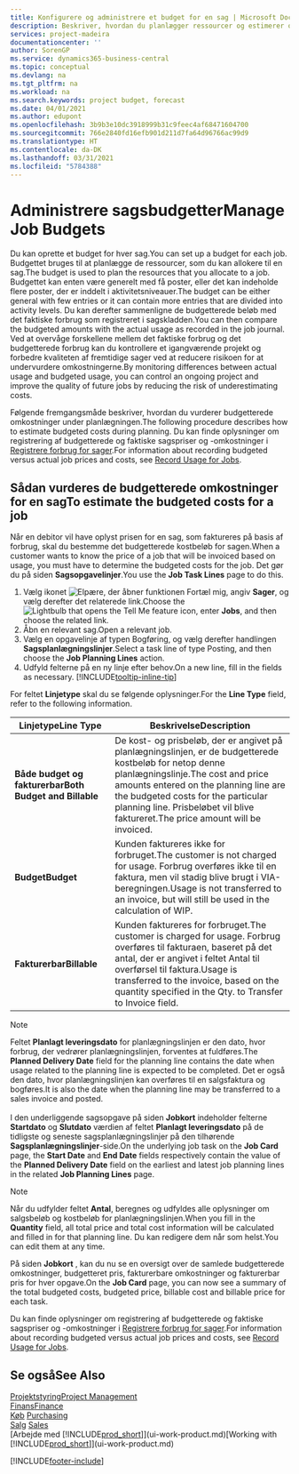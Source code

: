 ```yaml
---
title: Konfigurere og administrere et budget for en sag | Microsoft Docs
description: Beskriver, hvordan du planlægger ressourcer og estimerer og styrer omkostningerne for et projekt ved at oprette et budget for hver sag.
services: project-madeira
documentationcenter: ''
author: SorenGP
ms.service: dynamics365-business-central
ms.topic: conceptual
ms.devlang: na
ms.tgt_pltfrm: na
ms.workload: na
ms.search.keywords: project budget, forecast
ms.date: 04/01/2021
ms.author: edupont
ms.openlocfilehash: 3b9b3e10dc3918999b31c9feec4af68471604700
ms.sourcegitcommit: 766e2840fd16efb901d211d7fa64d96766ac99d9
ms.translationtype: HT
ms.contentlocale: da-DK
ms.lasthandoff: 03/31/2021
ms.locfileid: "5784388"
---
```

# <a name="manage-job-budgets"></a><span data-ttu-id="270a9-103">Administrere sagsbudgetter</span><span class="sxs-lookup"><span data-stu-id="270a9-103">Manage Job Budgets</span></span>
<span data-ttu-id="270a9-104">Du kan oprette et budget for hver sag.</span><span class="sxs-lookup"><span data-stu-id="270a9-104">You can set up a budget for each job.</span></span> <span data-ttu-id="270a9-105">Budgettet bruges til at planlægge de ressourcer, som du kan allokere til en sag.</span><span class="sxs-lookup"><span data-stu-id="270a9-105">The budget is used to plan the resources that you allocate to a job.</span></span> <span data-ttu-id="270a9-106">Budgettet kan enten være generelt med få poster, eller det kan indeholde flere poster, der er inddelt i aktivitetsniveauer.</span><span class="sxs-lookup"><span data-stu-id="270a9-106">The budget can be either general with few entries or it can contain more entries that are divided into activity levels.</span></span> <span data-ttu-id="270a9-107">Du kan derefter sammenligne de budgetterede beløb med det faktiske forbrug som registreret i sagskladden.</span><span class="sxs-lookup"><span data-stu-id="270a9-107">You can then compare the budgeted amounts with the actual usage as recorded in the job journal.</span></span> <span data-ttu-id="270a9-108">Ved at overvåge forskellene mellem det faktiske forbrug og det budgetterede forbrug kan du kontrollere et igangværende projekt og forbedre kvaliteten af fremtidige sager ved at reducere risikoen for at undervurdere omkostningerne.</span><span class="sxs-lookup"><span data-stu-id="270a9-108">By monitoring differences between actual usage and budgeted usage, you can control an ongoing project and improve the quality of future jobs by reducing the risk of underestimating costs.</span></span>

<span data-ttu-id="270a9-109">Følgende fremgangsmåde beskriver, hvordan du vurderer budgetterede omkostninger under planlægningen.</span><span class="sxs-lookup"><span data-stu-id="270a9-109">The following procedure describes how to estimate budgeted costs during planning.</span></span> <span data-ttu-id="270a9-110">Du kan finde oplysninger om registrering af budgetterede og faktiske sagspriser og -omkostninger i [Registrere forbrug for sager](projects-how-record-job-usage.md).</span><span class="sxs-lookup"><span data-stu-id="270a9-110">For information about recording budgeted versus actual job prices and costs, see [Record Usage for Jobs](projects-how-record-job-usage.md).</span></span>  

## <a name="to-estimate-the-budgeted-costs-for-a-job"></a><a name="JobBudgetCosts"></a> <span data-ttu-id="270a9-111">Sådan vurderes de budgetterede omkostninger for en sag</span><span class="sxs-lookup"><span data-stu-id="270a9-111">To estimate the budgeted costs for a job</span></span>
<span data-ttu-id="270a9-112">Når en debitor vil have oplyst prisen for en sag, som faktureres på basis af forbrug, skal du bestemme det budgetterede kostbeløb for sagen.</span><span class="sxs-lookup"><span data-stu-id="270a9-112">When a customer wants to know the price of a job that will be invoiced based on usage, you must have to determine the budgeted costs for the job.</span></span> <span data-ttu-id="270a9-113">Det gør du på siden **Sagsopgavelinjer**.</span><span class="sxs-lookup"><span data-stu-id="270a9-113">You use the **Job Task Lines** page to do this.</span></span>

1. <span data-ttu-id="270a9-114">Vælg ikonet ![Elpære, der åbner funktionen Fortæl mig](media/ui-search/search_small.png "Fortæl mig, hvad du vil foretage dig"), angiv **Sager**, og vælg derefter det relaterede link.</span><span class="sxs-lookup"><span data-stu-id="270a9-114">Choose the ![Lightbulb that opens the Tell Me feature](media/ui-search/search_small.png "Tell me what you want to do") icon, enter **Jobs**, and then choose the related link.</span></span>  
2. <span data-ttu-id="270a9-115">Åbn en relevant sag.</span><span class="sxs-lookup"><span data-stu-id="270a9-115">Open a relevant job.</span></span>
3. <span data-ttu-id="270a9-116">Vælg en opgavelinje af typen Bogføring, og vælg derefter handlingen **Sagsplanlægningslinjer**.</span><span class="sxs-lookup"><span data-stu-id="270a9-116">Select a task line of type Posting, and then choose the **Job Planning Lines** action.</span></span>
4. <span data-ttu-id="270a9-117">Udfyld felterne på en ny linje efter behov.</span><span class="sxs-lookup"><span data-stu-id="270a9-117">On a new line, fill in the fields as necessary.</span></span> [!INCLUDE[tooltip-inline-tip](includes/tooltip-inline-tip_md.md)]   

<span data-ttu-id="270a9-118">For feltet **Linjetype** skal du se følgende oplysninger.</span><span class="sxs-lookup"><span data-stu-id="270a9-118">For the **Line Type** field, refer to the following information.</span></span>  

| <span data-ttu-id="270a9-119">Linjetype</span><span class="sxs-lookup"><span data-stu-id="270a9-119">Line Type</span></span> | <span data-ttu-id="270a9-120">Beskrivelse</span><span class="sxs-lookup"><span data-stu-id="270a9-120">Description</span></span> |
| --- | --- |
| <span data-ttu-id="270a9-121">**Både budget og fakturerbar**</span><span class="sxs-lookup"><span data-stu-id="270a9-121">**Both Budget and Billable**</span></span> |<span data-ttu-id="270a9-122">De kost- og prisbeløb, der er angivet på planlægningslinjen, er de budgetterede kostbeløb for netop denne planlægningslinje.</span><span class="sxs-lookup"><span data-stu-id="270a9-122">The cost and price amounts entered on the planning line are the budgeted costs for the particular planning line.</span></span> <span data-ttu-id="270a9-123">Prisbeløbet vil blive faktureret.</span><span class="sxs-lookup"><span data-stu-id="270a9-123">The price amount will be invoiced.</span></span> |
| <span data-ttu-id="270a9-124">**Budget**</span><span class="sxs-lookup"><span data-stu-id="270a9-124">**Budget**</span></span> |<span data-ttu-id="270a9-125">Kunden faktureres ikke for forbruget.</span><span class="sxs-lookup"><span data-stu-id="270a9-125">The customer is not charged for usage.</span></span> <span data-ttu-id="270a9-126">Forbrug overføres ikke til en faktura, men vil stadig blive brugt i VIA-beregningen.</span><span class="sxs-lookup"><span data-stu-id="270a9-126">Usage is not transferred to an invoice, but will still be used in the calculation of WIP.</span></span> |
| <span data-ttu-id="270a9-127">**Fakturerbar**</span><span class="sxs-lookup"><span data-stu-id="270a9-127">**Billable**</span></span> |<span data-ttu-id="270a9-128">Kunden faktureres for forbruget.</span><span class="sxs-lookup"><span data-stu-id="270a9-128">The customer is charged for usage.</span></span> <span data-ttu-id="270a9-129">Forbrug overføres til fakturaen, baseret på det antal, der er angivet i feltet Antal til overførsel til faktura.</span><span class="sxs-lookup"><span data-stu-id="270a9-129">Usage is transferred to the invoice, based on the quantity specified in the Qty. to Transfer to Invoice field.</span></span> |

> [!NOTE]  
> <span data-ttu-id="270a9-130">Feltet **Planlagt leveringsdato** for planlægningslinjen er den dato, hvor forbrug, der vedrører planlægningslinjen, forventes at fuldføres.</span><span class="sxs-lookup"><span data-stu-id="270a9-130">The **Planned Delivery Date** field for the planning line contains the date when usage related to the planning line is expected to be completed.</span></span> <span data-ttu-id="270a9-131">Det er også den dato, hvor planlægningslinjen kan overføres til en salgsfaktura og bogføres.</span><span class="sxs-lookup"><span data-stu-id="270a9-131">It is also the date when the planning line may be transferred to a sales invoice and posted.</span></span> <br /><br /> <span data-ttu-id="270a9-132">I den underliggende sagsopgave på siden **Jobkort** indeholder felterne **Startdato** og **Slutdato** værdien af feltet **Planlagt leveringsdato** på de tidligste og seneste sagsplanlægningslinjer på den tilhørende **Sagsplanlægningslinjer**-side.</span><span class="sxs-lookup"><span data-stu-id="270a9-132">On the underlying job task on the **Job Card** page, the **Start Date** and **End Date** fields respectively contain the value of the **Planned Delivery Date** field on the earliest and latest job planning lines in the related **Job Planning Lines** page.</span></span>

> [!NOTE]  
>   <span data-ttu-id="270a9-133">Når du udfylder feltet **Antal**, beregnes og udfyldes alle oplysninger om salgsbeløb og kostbeløb for planlægningslinjen.</span><span class="sxs-lookup"><span data-stu-id="270a9-133">When you fill in the **Quantity** field, all total price and total cost information will be calculated and filled in for that planning line.</span></span> <span data-ttu-id="270a9-134">Du kan redigere dem når som helst.</span><span class="sxs-lookup"><span data-stu-id="270a9-134">You can edit them at any time.</span></span>

<span data-ttu-id="270a9-135">På siden **Jobkort** , kan du nu se en oversigt over de samlede budgetterede omkostninger, budgetteret pris, fakturerbare omkostninger og fakturerbar pris for hver opgave.</span><span class="sxs-lookup"><span data-stu-id="270a9-135">On the **Job Card** page, you can now see a summary of the total budgeted costs, budgeted price, billable cost and billable price for each task.</span></span>

<span data-ttu-id="270a9-136">Du kan finde oplysninger om registrering af budgetterede og faktiske sagspriser og -omkostninger i [Registrere forbrug for sager](projects-how-record-job-usage.md).</span><span class="sxs-lookup"><span data-stu-id="270a9-136">For information about recording budgeted versus actual job prices and costs, see [Record Usage for Jobs](projects-how-record-job-usage.md).</span></span>

## <a name="see-also"></a><span data-ttu-id="270a9-137">Se også</span><span class="sxs-lookup"><span data-stu-id="270a9-137">See Also</span></span>
[<span data-ttu-id="270a9-138">Projektstyring</span><span class="sxs-lookup"><span data-stu-id="270a9-138">Project Management</span></span>](projects-manage-projects.md)  
[<span data-ttu-id="270a9-139">Finans</span><span class="sxs-lookup"><span data-stu-id="270a9-139">Finance</span></span>](finance.md)  
<span data-ttu-id="270a9-140">[Køb](purchasing-manage-purchasing.md)       </span><span class="sxs-lookup"><span data-stu-id="270a9-140">[Purchasing](purchasing-manage-purchasing.md)       </span></span>  
<span data-ttu-id="270a9-141">[Salg](sales-manage-sales.md)    </span><span class="sxs-lookup"><span data-stu-id="270a9-141">[Sales](sales-manage-sales.md)    </span></span>  
<span data-ttu-id="270a9-142">[Arbejde med [!INCLUDE[prod_short](includes/prod_short.md)]](ui-work-product.md)</span><span class="sxs-lookup"><span data-stu-id="270a9-142">[Working with [!INCLUDE[prod_short](includes/prod_short.md)]](ui-work-product.md)</span></span>  


[!INCLUDE[footer-include](includes/footer-banner.md)]